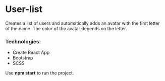 # User-list

Creates a list of users and automatically adds an avatar with the first letter of the name. The color of the avatar depends on the letter.

### Technologies:

- Create React App
- Bootstrap
- SCSS

Use **npm start** to run the project.
